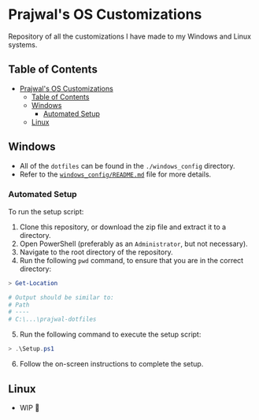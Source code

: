 # Prajwal's OS Customizations
Repository of all the customizations I have made to my Windows and Linux systems.


## Table of Contents
- [Prajwal's OS Customizations](#prajwals-os-customizations)
  - [Table of Contents](#table-of-contents)
  - [Windows](#windows)
    - [Automated Setup](#automated-setup)
  - [Linux](#linux)


## Windows
- All of the `dotfiles`  can be found in the `./windows_config` directory.
- Refer to the [`windows_config/README.md`](windows_config/README.md) file for more details.

### Automated Setup
To run the setup script:
1. Clone this repository, or download the zip file and extract it to a directory.
2. Open PowerShell (preferably as an `Administrator`, but not necessary).
3. Navigate to the root directory of the repository.
4. Run the following `pwd` command, to ensure that you are in the correct directory:
```powershell
> Get-Location

# Output should be similar to:
# Path
# ----
# C:\...\prajwal-dotfiles
```
5. Run the following command to execute the setup script:
```powershell
> .\Setup.ps1
```
6. Follow the on-screen instructions to complete the setup.


## Linux
- WIP 🙂